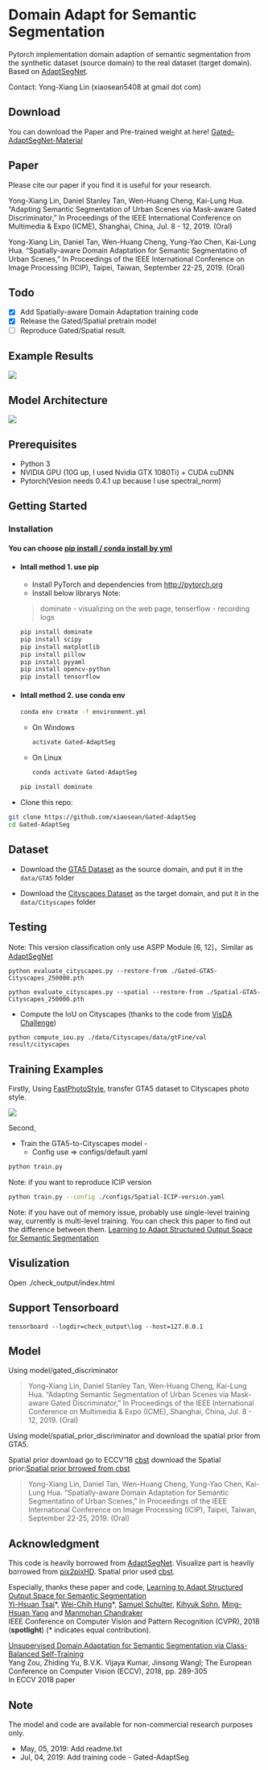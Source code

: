 # Domain Adapt for Semantic Segmentation

Pytorch implementation domain adaption of semantic segmentation from the synthetic dataset (source domain) to the real dataset (target domain). Based on [AdaptSegNet].

Contact: Yong-Xiang Lin (xiaosean5408 at gmail dot com)

## Download
You can download the 
Paper and Pre-trained weight at here!
[Gated-AdaptSegNet-Material](https://drive.google.com/open?id=1-ZNSGbxZqUYpRfWeFlxANBF0XTZ-9fbk)

## Paper

Please cite our paper if you find it is useful for your research.

Yong-Xiang Lin, Daniel Stanley Tan, Wen-Huang Cheng, Kai-Lung Hua. “Adapting Semantic Segmentation of Urban Scenes via Mask-aware Gated Discriminator,” In Proceedings of the IEEE International Conference on Multimedia & Expo (ICME), Shanghai, China, Jul. 8 - 12, 2019. (Oral)

Yong-Xiang Lin, Daniel Tan, Wen-Huang Cheng, Yung-Yao Chen, Kai-Lung Hua. “Spatially-aware Domain Adaptation for Semantic Segmentatino of Urban Scenes,” In Proceedings of the IEEE International Conference on Image Processing (ICIP), Taipei, Taiwan, September 22-25, 2019. (Oral)

## Todo
- [x] Add Spatially-aware Domain Adaptation training code
- [x] Release the Gated/Spatial pretrain model
- [ ] Reproduce Gated/Spatial result.

## Example Results

![](figure/Output.png)

## Model Architecture

![](figure/Overview.png)

## Prerequisites
- Python 3
- NVIDIA GPU (10G up, I used Nvidia GTX 1080Ti) + CUDA cuDNN
- Pytorch(Vesion needs 0.4.1 up because I use spectral_norm)

## Getting Started
### Installation

#### You can choose [pip install / conda install by yml]()
* #### Intall method 1. use pip 
    - Install PyTorch and dependencies from http://pytorch.org
    - Install below librarys
    Note: 
    > dominate - visualizing on the web page,
    tenserflow - recording logs
    ```bash
    pip install dominate
    pip install scipy
    pip install matplotlib
    pip install pillow
    pip install pyyaml
    pip install opencv-python
    pip install tensorflow
    ```
* ####  Intall method 2. use conda env 
    ```bash
    conda env create -f environment.yml
    ```
    - On Windows
        ```bash
        activate Gated-AdaptSeg 
        ```
    - On Linux
        ```bash
        conda activate Gated-AdaptSeg 
        ```
    ```bash
    pip install dominate
    ```

- Clone this repo:
```bash
git clone https://github.com/xiaosean/Gated-AdaptSeg
cd Gated-AdaptSeg
```

## Dataset
* Download the [GTA5 Dataset](https://download.visinf.tu-darmstadt.de/data/from_games/) as the source domain, and put it in the `data/GTA5` folder

* Download the [Cityscapes Dataset](https://www.cityscapes-dataset.com/) as the target domain, and put it in the `data/Cityscapes` folder

## Testing
<!-- * Download the Gated pre-trained model [link](https://drive.google.com/file/d/1Fux5YZ1j8p-hhGL1cn0s3ztMMSHKqirp/view?usp=sharing) -->

Note: This version classification only use ASPP Module [6, 12]，Similar as [AdaptSegNet]

```
python evaluate_cityscapes.py --restore-from ./Gated-GTA5-Cityscapes_250000.pth

python evaluate_cityscapes.py --spatial --restore-from ./Spatial-GTA5-Cityscapes_250000.pth
```

* Compute the IoU on Cityscapes (thanks to the code from [VisDA Challenge](http://ai.bu.edu/visda-2017/))
```
python compute_iou.py ./data/Cityscapes/data/gtFine/val result/cityscapes
```

## Training Examples

Firstly, Using [FastPhotoStyle], transfer GTA5 dataset to Cityscapes photo style.

![](figure/FastphotoDemo.png)

Second, 
* Train the GTA5-to-Cityscapes model - 
    * Config use => configs/default.yaml
```bash
python train.py
```
Note: if you want to reproduce ICIP version
```bash
python train.py --config ./configs/Spatial-ICIP-version.yaml
```

Note: if you have out of memory issue, probably use single-level training way, currently is multi-level training. You can check this paper to find out the difference between them. [Learning to Adapt Structured Output Space for Semantic Segmentation](https://arxiv.org/abs/1802.10349)


## Visulization
Open ./check_output/index.html

## Support Tensorboard
```
tensorboard --logdir=check_output\log --host=127.0.0.1
```

## Model 

Using model/gated_discriminator
> Yong-Xiang Lin, Daniel Stanley Tan, Wen-Huang Cheng, Kai-Lung Hua. “Adapting Semantic Segmentation of Urban Scenes via Mask-aware Gated Discriminator,” In Proceedings of the IEEE International Conference on Multimedia & Expo (ICME), Shanghai, China, Jul. 8 - 12, 2019. (Oral)

Using model/spatial_prior_discriminator and download the spatial prior from GTA5.

Spatial prior download go to ECCV'18 [cbst] download the Spatial prior:[Spatial prior brrowed from cbst]

> Yong-Xiang Lin, Daniel Tan, Wen-Huang Cheng, Yung-Yao Chen, Kai-Lung Hua. “Spatially-aware Domain Adaptation for Semantic Segmentatino of Urban Scenes,” In Proceedings of the IEEE International Conference on Image Processing (ICIP), Taipei, Taiwan, September 22-25, 2019. (Oral)


## Acknowledgment
This code is heavily borrowed from [AdaptSegNet].
Visualize part is heavily borrowed from [pix2pixHD].
Spatial prior used [cbst].

Especially, thanks these paper and code,
[Learning to Adapt Structured Output Space for Semantic Segmentation](https://arxiv.org/abs/1802.10349) <br/>
[Yi-Hsuan Tsai](https://sites.google.com/site/yihsuantsai/home)\*, [Wei-Chih Hung](https://hfslyc.github.io/)\*, [Samuel Schulter](https://samschulter.github.io/), [Kihyuk Sohn](https://sites.google.com/site/kihyuksml/), [Ming-Hsuan Yang](http://faculty.ucmerced.edu/mhyang/index.html) and [Manmohan Chandraker](http://cseweb.ucsd.edu/~mkchandraker/) <br/>
IEEE Conference on Computer Vision and Pattern Recognition (CVPR), 2018 (**spotlight**) (\* indicates equal contribution).

[Unsupervised Domain Adaptation for Semantic Segmentation via Class-Balanced Self-Training](http://openaccess.thecvf.com/content_ECCV_2018/html/Yang_Zou_Unsupervised_Domain_Adaptation_ECCV_2018_paper.html) <br/>
Yang Zou, Zhiding Yu, B.V.K. Vijaya Kumar, Jinsong Wangl; The European Conference on Computer Vision (ECCV), 2018, pp. 289-305 <br/>
In ECCV 2018 paper <br/>


## Note
The model and code are available for non-commercial research purposes only.
* May, 05, 2019: Add readme.txt
* Jul, 04, 2019: Add training code - Gated-AdaptSeg

[AdaptSegNet]:https://github.com/wasidennis/AdaptSegNet
[FastPhotoStyle]:https://github.com/NVIDIA/FastPhotoStyle
[pix2pixHD]:https://github.com/NVIDIA/pix2pixHD
[cbst]:https://github.com/yzou2/cbst
[Spatial prior brrowed from cbst]:https://www.dropbox.com/s/o6xac8r3z30huxs/prior_array.mat?dl=0

